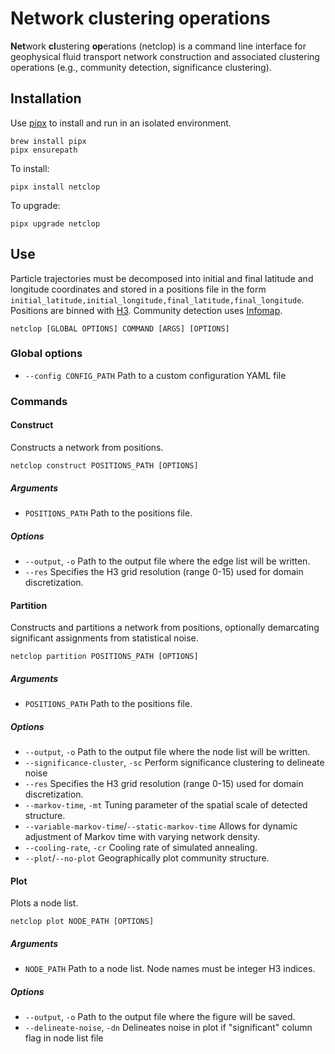 # Network clustering operations
**Net**work **cl**ustering **op**erations (netclop) is a command line interface for geophysical fluid transport network construction and associated clustering operations (e.g., community detection, significance clustering).

## Installation
Use [pipx](https://github.com/pypa/pipx) to install and run in an isolated environment.
```
brew install pipx
pipx ensurepath
```

To install:
```
pipx install netclop
```

To upgrade:
```
pipx upgrade netclop
```

## Use
Particle trajectories must be decomposed into initial and final latitude and longitude coordinates and stored in a positions file in the form `initial_latitude,initial_longitude,final_latitude,final_longitude`. Positions are binned with [H3](https://github.com/uber/h3-py). Community detection uses [Infomap](https://github.com/mapequation/infomap).

```
netclop [GLOBAL OPTIONS] COMMAND [ARGS] [OPTIONS]
```

### Global options
* `--config CONFIG_PATH` Path to a custom configuration YAML file

### Commands

#### Construct
Constructs a network from positions.

```
netclop construct POSITIONS_PATH [OPTIONS]
```
##### Arguments
* `POSITIONS_PATH` Path to the positions file.

##### Options
* `--output`, `-o` Path to the output file where the edge list will be written.
* `--res` Specifies the H3 grid resolution (range 0-15) used for domain discretization.

#### Partition
Constructs and partitions a network from positions, optionally demarcating significant assignments from statistical noise.

```
netclop partition POSITIONS_PATH [OPTIONS]
```

##### Arguments
* `POSITIONS_PATH` Path to the positions file.

##### Options
* `--output`, `-o` Path to the output file where the node list will be written.
* `--significance-cluster`, `-sc` Perform significance clustering to delineate noise
* `--res` Specifies the H3 grid resolution (range 0-15) used for domain discretization.
* `--markov-time`, `-mt` Tuning parameter of the spatial scale of detected structure.
* `--variable-markov-time`/`--static-markov-time` Allows for dynamic adjustment of Markov time with varying network density.
* `--cooling-rate`, `-cr` Cooling rate of simulated annealing.
* `--plot`/`--no-plot` Geographically plot community structure.

#### Plot
Plots a node list.

```
netclop plot NODE_PATH [OPTIONS]
```

##### Arguments
* `NODE_PATH` Path to a node list. Node names must be integer H3 indices.

##### Options
* `--output`, `-o` Path to the output file where the figure will be saved.
* `--delineate-noise`, `-dn` Delineates noise in plot if "significant" column flag in node list file
